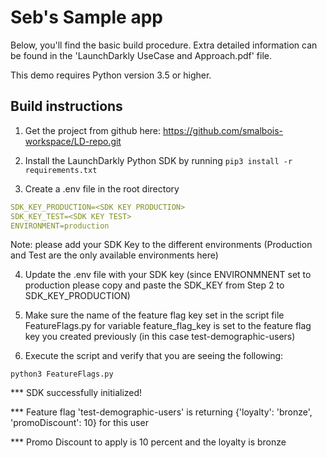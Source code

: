 # Seb's Sample app

Below, you'll find the basic build procedure. Extra detailed information can be found in the 'LaunchDarkly UseCase and Approach.pdf' file.

This demo requires Python version 3.5 or higher.

## Build instructions

1)	Get the project from github here: https://github.com/smalbois-workspace/LD-repo.git

2)	Install the LaunchDarkly Python SDK by running `pip3 install -r requirements.txt`

3)	Create a .env file in the root directory

```yaml
SDK_KEY_PRODUCTION=<SDK KEY PRODUCTION>
SDK_KEY_TEST=<SDK KEY TEST>
ENVIRONMENT=production
```

Note: please add your SDK Key to the different environments (Production and Test are the only available environments here)

4)	Update the .env file with your SDK key (since ENVIRONMNENT set to production please copy and paste the SDK_KEY from Step 2 to SDK_KEY_PRODUCTION)

5)	Make sure the name of the feature flag key set in the script file FeatureFlags.py for variable feature_flag_key is set to the feature flag key you created previously (in this case test-demographic-users)

6)	Execute the script and verify that you are seeing the following:

`python3 FeatureFlags.py`

*** SDK successfully initialized!

*** Feature flag 'test-demographic-users' is returning {'loyalty': 'bronze', 'promoDiscount': 10} for this user

*** Promo Discount to apply is 10 percent and the loyalty is bronze
